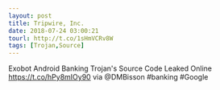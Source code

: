 ```yaml
---
layout: post
title: Tripwire, Inc.
date: 2018-07-24 03:00:21
tourl: http://t.co/1sHmVCRv8W
tags: [Trojan,Source]
---
```

Exobot Android Banking Trojan's Source Code Leaked Online https://t.co/hPy8mIOy90 via @DMBisson #banking #Google